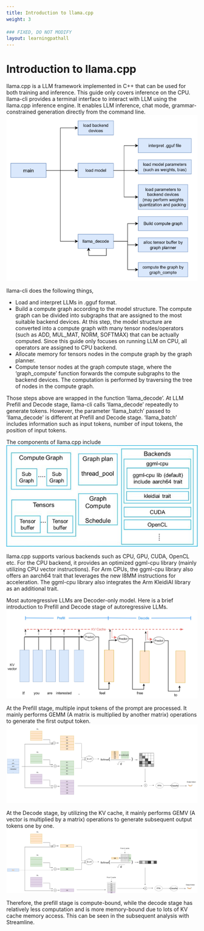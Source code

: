 ```yaml
---
title: Introduction to llama.cpp
weight: 3

### FIXED, DO NOT MODIFY
layout: learningpathall
---
```


# Introduction to llama.cpp
llama.cpp is a LLM framework implemented in C++ that can be used for both training and inference. This guide only covers inference on the CPU.
llama-cli provides a terminal interface to interact with LLM using the llama.cpp inference engine. It enables LLM inference, chat mode, grammar-constrained generation directly from the command line.
![text#center](images/llama_structure.png "Figure 1. Annotation String")

llama-cli does the following things,
* Load and interpret LLMs in .gguf format.
* Build a compute graph according to the model structure. The compute graph can be divided into subgraphs that are assigned to the most suitable backend devices. At this step, the model structure are converted into a compute graph with many tensor nodes/operators (such as ADD, MUL_MAT, NORM, SOFTMAX) that can be actually computed. 
Since this guide only focuses on running LLM on CPU, all operators are assigned to CPU backend. 
* Allocate memory for tensors nodes in the compute graph by the graph planner.
* Compute tensor nodes at the graph compute stage, where the ‘graph_compute’ function forwards the compute subgraphs to the backend devices. The computation is performed by traversing the tree of nodes in the compute graph.

Those steps above are wrapped in the function ‘llama_decode’. At LLM Prefill and Decode stage, llama-cli calls ‘llama_decode’ repeatedly to generate tokens. However, the parameter ‘llama_batch’ passed to ‘llama_decode' is different at Prefill and Decode stage. ‘llama_batch’ includes information such as input tokens, number of input tokens, the position of input tokens.

The components of llama.cpp include
![text#center](images/llama_componetns.jpg "Figure 2. llmama.cpp components")

llama.cpp supports various backends such as CPU, GPU, CUDA, OpenCL etc. 
For the CPU backend, it provides an optimized ggml-cpu library (mainly utilizing CPU vector instructions). For Arm CPUs, the ggml-cpu library also offers an aarch64 trait that leverages the new I8MM instructions for acceleration. The ggml-cpu library also integrates the Arm KleidiAI library as an additional trait.

Most autoregressive LLMs are Decoder-only model. Here is a brief introduction to Prefill and Decode stage of autoregressive LLMs.
![text#center](images/llm_prefill_decode.jpg "Figure 3. Prefill and Decode stage")

At the Prefill stage, multiple input tokens of the prompt are processed. It mainly performs GEMM (A matrix is multiplied by another matrix) operations to generate the first output token. 
![text#center](images/transformer_prefill.jpg "Figure 4. Prefill stage")


At the Decode stage, by utilizing the KV cache, it mainly performs GEMV (A vector is multiplied by a matrix) operations to generate subsequent output tokens one by one.
![text#center](images/transformer_decode.jpg "Figure 5. Decode stage")

Therefore, the prefill stage is compute-bound, while the decode stage has relatively less computation and is more memory-bound due to lots of KV cache memory access. This can be seen in the subsequent analysis with Streamline.